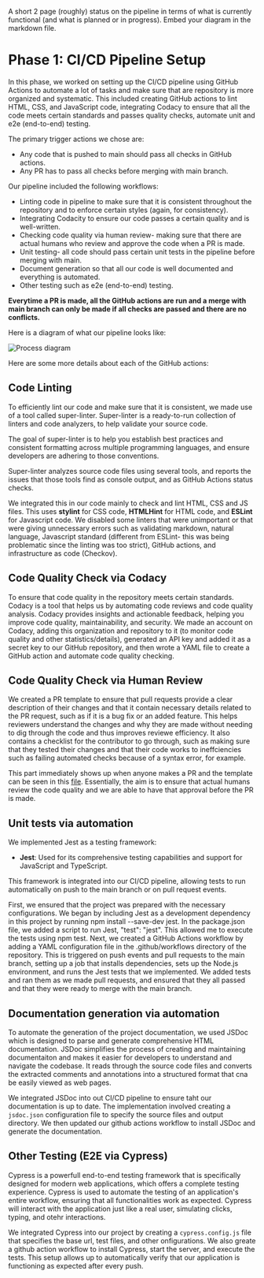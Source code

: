 A short 2 page (roughly) status on the pipeline in terms of what is currently functional (and what is planned or in progress). Embed your diagram in the markdown file.

# Phase 1: CI/CD Pipeline Setup

In this phase, we worked on setting up the CI/CD pipeline using GitHub Actions to automate a lot of tasks and make sure that are repository is more organized and systematic. This included creating GitHub actions to lint HTML, CSS, and JavaScript code, integrating Codacy to ensure that all the code meets certain standards and passes quality checks, automate unit and e2e (end-to-end) testing. 

The primary trigger actions we chose are:

- Any code that is pushed to main should pass all checks in GitHub actions. 
- Any PR has to pass all checks before merging with main branch.

Our pipeline included the following workflows:

- Linting code in pipeline to make sure that it is consistent throughout the repository and to enforce certain styles (again, for consistency).
- Integrating Codacity to ensure our code passes a certain quality and is well-written.
- Checking code quality via human review- making sure that there are actual humans who review and approve the code when a PR is made.
- Unit testing- all code should pass certain unit tests in the pipeline before merging with main.
- Document generation so that all our code is well documented and everything is automated.
- Other testing such as e2e (end-to-end) testing.

**Everytime a PR is made, all the GitHub actions are run and a merge with main branch can only be made if all checks are passed and there are no conflicts.**

Here is a diagram of what our pipeline looks like:

![Process diagram](./phase1.png)

Here are some more details about each of the GitHub actions:

## Code Linting

To efficiently lint our code and make sure that it is consistent, we made use of a tool called super-linter. Super-linter is a ready-to-run collection of linters and code analyzers, to help validate your source code.

The goal of super-linter is to help you establish best practices and consistent formatting across multiple programming languages, and ensure developers are adhering to those conventions.

Super-linter analyzes source code files using several tools, and reports the issues that those tools find as console output, and as GitHub Actions status checks.

We integrated this in our code mainly to check and lint HTML, CSS and JS files. This uses **stylint** for CSS code, **HTMLHint** for HTML code, and **ESLint** for Javascript code. We disabled some linters that were unimportant or that were giving unnecessary errors such as validating markdown, natural language, Javascript standard (different from ESLint- this was being problematic since the linting was too strict), GitHub actions, and infrastructure as code (Checkov).

## Code Quality Check via Codacy

To ensure that code quality in the repository meets certain standards. Codacy is a tool that helps us by automating code reviews and code quality analysis. Codacy provides insights and actionable feedback, helping you improve code quality, maintainability, and security. We made an account on Codacy, adding this organization and repository to it (to monitor code quality and other statistics/details), generated an API key and added it as a secret key to our GitHub repository, and then wrote a YAML file to create a GitHub action and automate code quality checking.

## Code Quality Check via Human Review  

We created a PR template to ensure that pull requests provide a clear description of their changes and that it contain necessary details related to the PR request, such as if it is a bug fix or an added feature. This helps reviewers understand the changes and why they are made without needing to dig through the code and thus improves reviewe efficiency. It also contains a checklist for the contributor to go through, such as making sure that they tested their changes and that their code works to ineffciencies such as failing automated checks because of a syntax error, for example. 

This part immediately shows up when anyone makes a PR and the template can be seen in this [file](../../PULL_REQUEST_TEMPLATE.md). Essentially, the aim is to ensure that actual humans review the code quality and we are able to have that approval before the PR is made.

## Unit tests via automation

We implemented Jest as a testing framework:

- **Jest**: Used for its comprehensive testing capabilities and support for JavaScript and TypeScript.

This framework is integrated into our CI/CD pipeline, allowing tests to run automatically on push to the main branch or on pull request events.

First, we ensured that the project was prepared with the necessary configurations. We began by including Jest as a development dependency in this project by running npm install --save-dev jest. In the package.json file, we added a script to run Jest,  "test": "jest". This allowed me to execute the tests using npm test. Next, we created a GitHub Actions workflow by adding a YAML configuration file in the .github/workflows directory of the repository. This is triggered on push events and pull requests to the main branch, setting up a job that installs dependencies, sets up the Node.js environment, and runs the Jest tests that we implemented. We added tests and ran them as we made pull requests, and ensured that they all passed and that they were ready to merge with the main branch.

## Documentation generation via automation

To automate the generation of the project documentation, we used JSDoc which is designed to parse and generate comprehensive HTML documentation. JSDoc simplifies the process of creating and maintaining documentaiton and makes it easier for developers to understand and navigate the codebase. It reads through the source code files and converts the extracted comments and annotations into a structured format that cna be easily viewed as web pages.

We integrated JSDoc into out CI/CD pipeline to ensure taht our documentation is up to date. The implementation involved creating a `jsdoc.json` configuration file to specify the source files and output directory. We then updated our github actions workflow to install JSDoc and generate the documentation.

## Other Testing (E2E via Cypress)

Cypress is a powerfull end-to-end testing framework that is specifically designed for modern web applications, which offers a complete testing experience. Cypress is used to automate the testing of an application's entire workflow, ensuring that all functionalities work as expected. Cypress will interact with the application just like a real user, simulating clicks, typing, and otehr interactions.

We integrated Cypress into our project by creating a `cypress.config.js` file that specifies the base url, test files, and other onfigurations. We also greate a github action workflow to install Cypress, start the server, and execute the tests. This setup allows up to automatically verify that our application is functioning as expected after every push.

